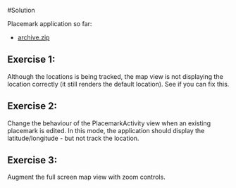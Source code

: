 #Solution

Placemark application so far:

- [archive.zip](archives/archive.zip)

## Exercise 1:

Although the locations is being tracked, the map view is not displaying the location correctly (it still renders the default location). See if you can fix this.


## Exercise 2:

Change the behaviour of the PlacemarkActivity view when an existing placemark is edited. In this mode, the application should display the latitude/longitude - but not track the location.


## Exercise 3:

Augment the full screen map view with zoom controls.

